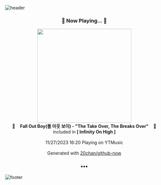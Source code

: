 ![header](https://capsule-render.vercel.app/api?type=wave&height=170&section=header&fontColor=090707&fontAlignX=45&fontAlignY=65&fontSize=100)

<h3 align="center">🎵 Now Playing... 🎵</h3>
<p align="center">
  <a href="https://music.youtube.com/watch?v=ifjzTjkNP6c">
    <img width="300" src="https://lh3.googleusercontent.com/xgxVFoIkLyQUIoiduh-mw4LQ2ja5s3w3b64zQGDg68oR4ad3wlkAuvpI-Ftppo0yAxcIFgrLGdnSKR4">
  </a>
  <br>
  🎵&nbsp&nbsp&nbsp <b>Fall Out Boy(폴 아웃 보이) - "The Take Over, The Breaks Over"</b> &nbsp&nbsp&nbsp🎵
  <br>
  included in <b>[ Infinity On High ]</b>
  
  <br />
  <br />
  11/27/2023 16:20 Playing on YTMusic
  <br />
  <br />
  Generated with <a href="https://github.com/20chan/github-now">20chan/github-now</a>
</p>

<h3 align="center">•••</h3>

![footer](https://capsule-render.vercel.app/api?type=wave&height=150&section=footer)
